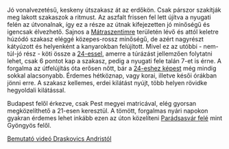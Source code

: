 Jó vonalvezetésű, keskeny útszakasz át az erdőkön. Csak párszor szakítják meg lakott szakaszok a ritmust. Az aszfalt frissen fel lett újítva a nyugati felén az útvonalnak, így ez a része az útnak kifejezetten jó minőségű és igencsak élvezhető. Sajnos a [Mátraszentimre](https://goo.gl/maps/3vuhdxYkv3bdCBJx6) területén lévő és attól keletre húzódó szakasz eléggé közepes-rossz minőségű, de azért nagyrészt kátyúzott és helyenként a kanyarokban felújított. Mivel ez az utóbbi - nem-túl-jó rész - köti össze a [24-essel](#24Paradsasvar), amerre a túrázást jellemzően folytatni lehet, csak 6 pontot kap a szakasz, pedig a nyugati fele talán 7-et is érne. A forgalma az útfelújítás óta erősen nőtt, bár a [24-eshez képest](#24Paradsasvar) még mindig sokkal alacsonyabb. Érdemes hétköznap, vagy korai, illetve késői órákban jönni erre. A szakasz kellemes, erdei kilátást nyújt, több helyen rövidke hegyoldali kilátással.

Budapest felől érkezve, csak Pest megyei matricával, elég gyorsan megközelíthető a 21-esen keresztül. A tömött, forgalmas nyári napokon gyakran érdemes lehet inkább ezen az úton közelíteni [Parádsasvár felé](#24Paradsasvar) mint Gyöngyös felől.

[Bemutató videó Draskovics Andristól](https://youtu.be/EZHj94m7IBw?t=446)
